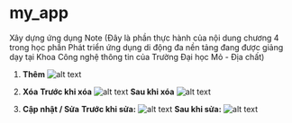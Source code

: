 # my_app

Xây dựng ứng dụng Note (Đây là phần thực hành của nội dung chương 4 trong học phần Phát triển ứng dụng di động đa nền tảng đang được giảng dạy tại Khoa Công nghệ thông tin của Trường Đại học Mỏ - Địa chất)

1. **Thêm**
![alt text](https://github.com/Nam866/mynote/images/them.png "Thêm")

2. **Xóa**
 **Trước khi xóa**
 ![alt text](https://github.com/Nam866/mynote/images/them.png "Thêm")
 **Sau khi xóa**
 ![alt text](https://github.com/Nam866/mynote/images/xoa.png "Xóa")

 3. **Cập nhật / Sửa**
 **Trước khi sửa:**
 ![alt text](https://github.com/Nam866/mynote/images/sua1.png "Sửa")
 **Sau khi sửa:**
 ![alt text](https://github.com/Nam866/mynote/images/sua2.png "Thêm")